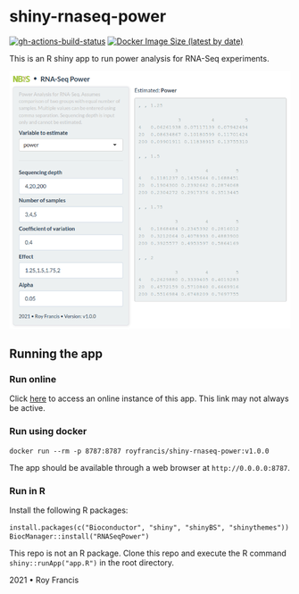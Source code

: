 # shiny-rnaseq-power

[![gh-actions-build-status](https://github.com/royfrancis/shiny-rnaseq-power/workflows/build/badge.svg)](https://github.com/royfrancis/shiny-rnaseq-power/actions?workflow=build) [![Docker Image Size (latest by date)](https://img.shields.io/docker/image-size/royfrancis/shiny-rnaseq-power?label=dockerhub)](https://hub.docker.com/repository/docker/royfrancis/shiny-rnaseq-power)

This is an R shiny app to run power analysis for RNA-Seq experiments.

![](preview.png)

## Running the app

### Run online

Click [here](https://roymf.shinyapps.io/rnaseq-power/) to access an online instance of this app. This link may not always be active.

### Run using docker

```
docker run --rm -p 8787:8787 royfrancis/shiny-rnaseq-power:v1.0.0
```

The app should be available through a web browser at `http://0.0.0.0:8787`.

### Run in R

Install the following R packages:

```
install.packages(c("Bioconductor", "shiny", "shinyBS", "shinythemes"))
BiocManager::install("RNASeqPower")
```

This repo is not an R package. Clone this repo and execute the R command `shiny::runApp("app.R")` in the root directory.

2021 • Roy Francis

